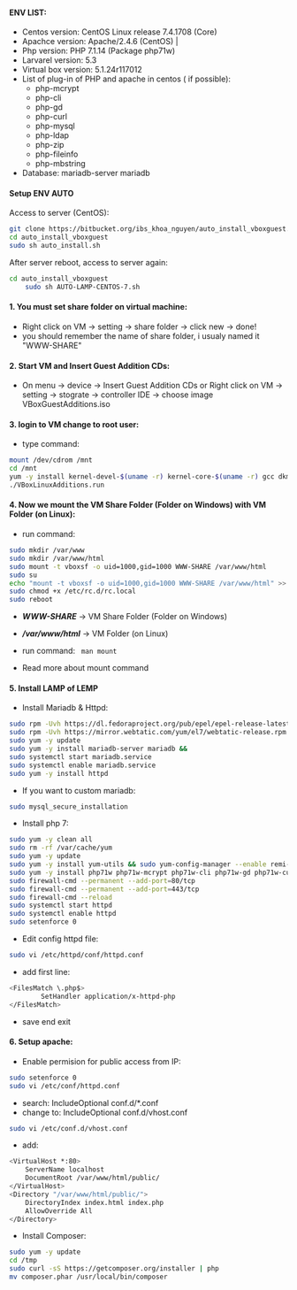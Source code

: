 #### ENV LIST:
- Centos version: CentOS Linux release 7.4.1708 (Core)
- Apachce version: Apache/2.4.6 (CentOS) | 
- Php version: PHP 7.1.14  (Package php71w)
- Larvarel version: 5.3
- Virtual box version: 5.1.24r117012
- List of plug-in of PHP and apache in centos ( if possible): 
	+ php-mcrypt
	+ php-cli
	+ php-gd
	+ php-curl
	+ php-mysql
	+ php-ldap
	+ php-zip
	+ php-fileinfo
	+ php-mbstring
- Database: mariadb-server mariadb

#### Setup ENV AUTO

Access to server (CentOS):

```bash
git clone https://bitbucket.org/ibs_khoa_nguyen/auto_install_vboxguest.git
cd auto_install_vboxguest
sudo sh auto_install.sh
```

After server reboot, access to server again:

```bash
cd auto_install_vboxguest
    sudo sh AUTO-LAMP-CENTOS-7.sh
```

#### 1. You must set share folder on virtual machine:

- Right click on VM -> setting -> share folder -> click new -> done!
-  you should remember the name of share folder, i usualy named it "WWW-SHARE"

#### 2. Start VM and Insert Guest Addition CDs:

- On menu -> device -> Insert Guest Addition CDs or Right click on VM -> setting -> stograte -> controller IDE -> choose image VBoxGuestAdditions.iso

#### 3. login to VM change to root user:

- type command:
```bash
mount /dev/cdrom /mnt
cd /mnt
yum -y install kernel-devel-$(uname -r) kernel-core-$(uname -r) gcc dkms make bzip2 perl
./VBoxLinuxAdditions.run
```

#### 4. Now we mount the VM Share Folder (Folder on Windows) with VM Folder (on Linux):

- run command:
```bash
sudo mkdir /var/www
sudo mkdir /var/www/html
sudo mount -t vboxsf -o uid=1000,gid=1000 WWW-SHARE /var/www/html
sudo su
echo "mount -t vboxsf -o uid=1000,gid=1000 WWW-SHARE /var/www/html" >> /etc/rc.local
sudo chmod +x /etc/rc.d/rc.local
sudo reboot
```
 - ***WWW-SHARE*** -> VM Share Folder (Folder on Windows)
 - ***/var/www/html*** -> VM Folder (on Linux)
 - run command: ` man mount`

 - Read more about mount command

#### 5. Install LAMP of LEMP

- Install Mariadb & Httpd:

```bash
sudo rpm -Uvh https://dl.fedoraproject.org/pub/epel/epel-release-latest-7.noarch.rpm
sudo rpm -Uvh https://mirror.webtatic.com/yum/el7/webtatic-release.rpm
sudo yum -y update
sudo yum -y install mariadb-server mariadb && 
sudo systemctl start mariadb.service 
sudo systemctl enable mariadb.service
sudo yum -y install httpd
```
- If you want to custom mariadb:

```bash
sudo mysql_secure_installation
```
- Install php 7:

```bash
sudo yum -y clean all
sudo rm -rf /var/cache/yum
sudo yum -y update
sudo yum -y install yum-utils && sudo yum-config-manager --enable remi-php71
sudo yum -y install php71w php71w-mcrypt php71w-cli php71w-gd php71w-curl php71w-mysql php71w-ldap php71w-zip php71w-fileinfo php71w-mbstring php71w-xml
sudo firewall-cmd --permanent --add-port=80/tcp
sudo firewall-cmd --permanent --add-port=443/tcp
sudo firewall-cmd --reload
sudo systemctl start httpd
sudo systemctl enable httpd
sudo setenforce 0
```

- Edit config httpd file:

```bash
sudo vi /etc/httpd/conf/httpd.conf
```

- add first line:
```bash
<FilesMatch \.php$>
        SetHandler application/x-httpd-php
</FilesMatch>
```

- save end exit

#### 6. Setup apache:

-  Enable permision for public access from IP:

```bash
sudo setenforce 0
sudo vi /etc/conf/httpd.conf
```

- search: IncludeOptional conf.d/*.conf 
- change to: IncludeOptional conf.d/vhost.conf

```bash
sudo vi /etc/conf.d/vhost.conf
```
- add:

```bash
<VirtualHost *:80>
    ServerName localhost
    DocumentRoot /var/www/html/public/
</VirtualHost>
<Directory "/var/www/html/public/">
    DirectoryIndex index.html index.php
    AllowOverride All
</Directory>
```
- Install Composer:

```bash
sudo yum -y update
cd /tmp
sudo curl -sS https://getcomposer.org/installer | php
mv composer.phar /usr/local/bin/composer
```
